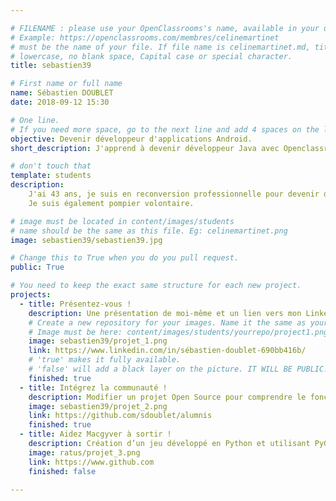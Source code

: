 ```yaml
---

# FILENAME : please use your OpenClassrooms's name, available in your url.
# Example: https://openclassrooms.com/membres/celinemartinet
# must be the name of your file. If file name is celinemartinet.md, title is celinemartinet.
# lowercase, no blank space, Capital case or special character.
title: sebastien39

# First name or full name
name: Sébastien DOUBLET
date: 2018-09-12 15:30

# One line.
# If you need more space, go to the next line and add 4 spaces on the left, as in 'description'.ls
objective: Devenir développeur d'applications Android.
short_description: J'apprend à devenir développeur Java avec Openclassroom et suis pompier volontaire.

# don't touch that
template: students
description:
    J'ai 43 ans, je suis en reconversion professionnelle pour devenir développeur d'applications Android grace     à Openclassroom. Je suis titulaire d'un DEUST/EJS et j'ai principalement travaillerdans la gestion de          centres de profits.
    Je suis également pompier volontaire.

# image must be located in content/images/students
# name should be the same as this file. Eg: celinemartinet.png
image: sebastien39/sebastien39.jpg

# Change this to True when you do you pull request.
public: True

# You need to keep the exact same structure for each new project.
projects:
  - title: Présentez-vous !
    description: Une présentation de moi-même et un lien vers mon LinkedIn.
    # Create a new repository for your images. Name it the same as your nickname and profile picture.
    # Image must be here: content/images/students/yourrepo/project1.png
    image: sebastien39/projet_1.png
    link: https://www.linkedin.com/in/sébastien-doublet-690bb416b/
    # 'true' makes it fully available.
    # 'false' will add a black layer on the picture. IT WILL BE PUBLIC!
    finished: true
  - title: Intégrez la communauté !
    description: Modifier un projet Open Source pour comprendre le fonctionnement de Git, de Github et des pull requests. 
    image: sebastien39/projet_2.png
    link: https://github.com/sdoublet/alumnis
    finished: true
  - title: Aidez Macgyver à sortir !
    description: Création d’un jeu développé en Python et utilisant PyGame.
    image: ratus/projet_3.png
    link: https://www.github.com
    finished: false
    
---
```

